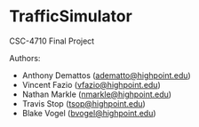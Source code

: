 # TrafficSimulator
CSC-4710 Final Project

Authors:
* Anthony Demattos (adematto@highpoint.edu)
* Vincent Fazio (vfazio@highpoint.edu)
* Nathan Markle (nmarkle@highpoint.edu)
* Travis Stop (tsop@highpoint.edu)
* Blake Vogel (bvogel@highpoint.edu) 
